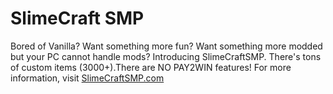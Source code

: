 # SlimeCraft SMP

Bored of Vanilla? Want something more fun? Want something more modded but your PC cannot handle mods? Introducing SlimeCraftSMP. There's tons of custom items (3000+).There are NO PAY2WIN features!
For more information, visit [SlimeCraftSMP.com](https://saiarjun546.github.io/SlimeCraft)
